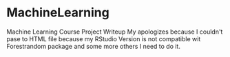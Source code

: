 # MachineLearning
Machine Learning Course Project Writeup
My apologizes because I couldn't pase to HTML file because my RStudio Version is not compatible wit Forestrandom package and some more others I need to do it.
